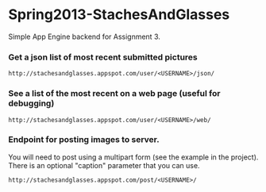 Spring2013-StachesAndGlasses
============================

Simple App Engine backend for Assignment 3.



### Get a json list of most recent submitted pictures

  	http://stachesandglasses.appspot.com/user/<USERNAME>/json/


### See a list of the most recent on a web page (useful for debugging)

	http://stachesandglasses.appspot.com/user/<USERNAME>/web/


### Endpoint for posting images to server.  

 You will need to post using a multipart form (see the example in the project).  There is an optional "caption" parameter that you can use.

	http://stachesandglasses.appspot.com/post/<USERNAME>/


